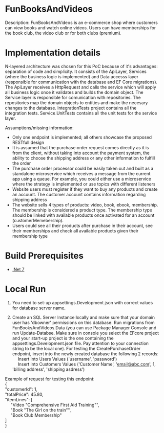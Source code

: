 # FunBooksAndVideos

Description:
FunBooksAndVideos is an e-commerce shop where customers can view books and watch online videos. Users
can have memberships for the book club, the video club or for both clubs (premium).

# Implementation details
N-layered architecture was chosen for this PoC because of it's advantages: separation of code and simplicity.
It consists of the ApiLayer, Services (where the business logic is implemented) and Data accesss layer (responsible for communication with the database and EF Core migrations).
The ApiLayer receives a HttpRequest and calls the service which will apply all business logic once it validates and builds the domain object.
The Service layer is responsible for comunication with repositories. The repositories map the domain objects to entities and make the necesary changes to the database.
IntegrationTests project contains all the integration tests.
Service.UnitTests contains all the unit tests for the service layer.

Assumptions/missing information:
- Only one endpoint is implemented; all others showcase the proposed RESTfull design
- It is assumed that the purchase order request comes directly as it is from the client, without taking into account the payment system, the ability to choose the shipping address or any other information to fulfill the order
- The purchase order processor could be easily taken out and built as a standalone microservice which receives a message from the current app using a queue. For example, you could either use a microservice where the strategy is implemented or use topics with different listeners
- Website users must register if they want to buy any products and create an account. The customer account contains information regarding shipping address
- The website sells 4 types of products: video, book, ebook, membership. The membership is considered a product type. The membership type should be linked with available products once activated for an account (customerMemebership). 
- Users could see all their products after purchase in their account, see their memberships and check all available products given their membership type

# Build Prerequisites

- [.Net 7](https://dotnet.microsoft.com/en-us/download/dotnet/7.0)

# Local Run
1. You need to set-up appsettings.Development.json with correct values for database server name.

2. Create an SQL Server Instance locally and make sure that your domain user has 'dbowner' permissions on this database. 
Run migrations from FunBooksAndVideos.Data (you can use Package Manager Console and run Update-Databse. Make sure in console you select the EFcore project and your start-up project is the one containing the appsettings.Development.json file. Pay attention to your connection string to be the local one).
For testing the CreatePurchaseOrder endpoint, insert into the newly created database the following 2 records:  
&emsp;  Insert into Users Values ('username', 'password')  
&emsp;  Insert into Customers Values ('Customer Name', 'email@abc.com', 1, 'billing address', 'shipping asdress')  

Example of request for testing this endpoint:  
{  
  "customerId": 1,  
  "totalPrice": 45.80,  
  "itemLines": [  
&emsp; "Video \"Comprehensive First Aid Training\"",  
&emsp; "Book \"The Girl on the train\"",  
&emsp; "Book Club Membership"  
  ]  
}  
     
